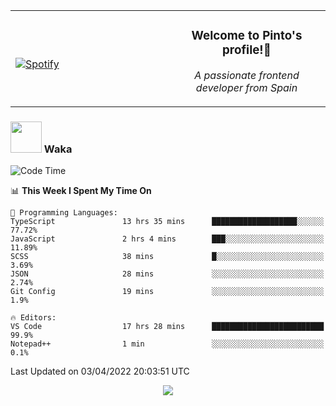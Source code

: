 <table width="100%" align="center"> 
  <tr>
  <td width="50%">
      
&nbsp; <br> [![Spotify](https://novatorem-zeta-rust.vercel.app/api/spotify)](https://open.spotify.com/user/novatorem-zeta-rust)

  </td>
  <td width="50%">
    <h3 align="center">Welcome to Pinto's profile!👋</h3>
    <p align="center"><em>A passionate frontend developer from Spain</em></p>
  </td>
  </table>

### <img src="https://media.giphy.com/media/VgCDAzcKvsR6OM0uWg/giphy.gif" width="50"> Waka

  <!--START_SECTION:waka-->
![Code Time](http://img.shields.io/badge/Code%20Time-215%20hrs%2021%20mins-blue)

📊 **This Week I Spent My Time On** 

```text
💬 Programming Languages: 
TypeScript               13 hrs 35 mins      ███████████████████░░░░░░   77.72% 
JavaScript               2 hrs 4 mins        ███░░░░░░░░░░░░░░░░░░░░░░   11.89% 
SCSS                     38 mins             █░░░░░░░░░░░░░░░░░░░░░░░░   3.69% 
JSON                     28 mins             ░░░░░░░░░░░░░░░░░░░░░░░░░   2.74% 
Git Config               19 mins             ░░░░░░░░░░░░░░░░░░░░░░░░░   1.9%

🔥 Editors: 
VS Code                  17 hrs 28 mins      █████████████████████████   99.9% 
Notepad++                1 min               ░░░░░░░░░░░░░░░░░░░░░░░░░   0.1%

```


 Last Updated on 03/04/2022 20:03:51 UTC
<!--END_SECTION:waka-->

<div align="center">
<img src="https://github-readme-stats-gilt-tau.vercel.app/api/top-langs/?username=pinto-hub&layout=compact&theme=dracula" />
</div>
